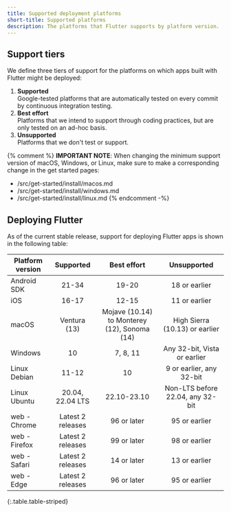 ```yaml
---
title: Supported deployment platforms
short-title: Supported platforms
description: The platforms that Flutter supports by platform version.
---
```


## Support tiers

We define three tiers of support for the platforms on
which apps built with Flutter might be deployed:

1. **Supported**<br>
   Google-tested platforms that
   are automatically tested on every commit
   by continuous integration testing.
1. **Best effort**<br>
   Platforms that we intend to support through
   coding practices,
   but are only tested on an ad-hoc basis.
1. **Unsupported**<br>
   Platforms that we don't test or support.
   
{% comment %}
**IMPORTANT NOTE**:
When changing the minimum support version of macOS, Windows, or Linux,
make sure to make a corresponding change in the get started pages:
  * /src/get-started/install/macos.md
  * /src/get-started/install/windows.md
  * /src/get-started/install/linux.md
{% endcomment -%}


## Deploying Flutter

As of the current stable release,
support for deploying Flutter apps is shown in the
following table:

<div class="table-wrapper" markdown="1">

| Platform version |     Supported     |                 Best effort                  |           Unsupported            |
|------------------|:-----------------:|:--------------------------------------------:|:--------------------------------:|
| Android SDK      |       21-34       |                    19-20                     |          18 or earlier           |
| iOS              |       16-17       |                    12-15                     |          11 or earlier           |
| macOS            |   Ventura (13)    | Mojave (10.14) to Monterey (12), Sonoma (14) |  High Sierra (10.13) or earlier  |
| Windows          |        10         |                   7, 8, 11                   |   Any 32-bit, Vista or earlier   |
| Linux Debian     |       11-12       |                      10                      |     9 or earlier, any 32-bit     |
| Linux Ubuntu     | 20.04, 22.04 LTS  |                 22.10-23.10                  | Non-LTS before 22.04, any 32-bit |
| web - Chrome     | Latest 2 releases |                 96 or later                  |          95 or earlier           |
| web - Firefox    | Latest 2 releases |                 99 or later                  |          98 or earlier           |
| web - Safari     | Latest 2 releases |                 14 or later                  |          13 or earlier           |
| web - Edge       | Latest 2 releases |                 96 or later                  |          95 or earlier           |
{:.table.table-striped}

</div>
